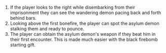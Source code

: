 1. If the player looks to the right while disembarking from their imprisonment they can see the wandering demon pacing back and forth behind bars.
2. Looking above the first bonefire, the player can spot the asylum demon stalking them and ready to pounce.
3. The player can obtain the asylum demon's weapon if they beat him in their first encounter. This is made much easier with the black firebomb starting gift.
